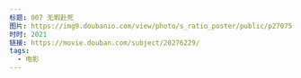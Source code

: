 ```yaml
---
标题: 007 无暇赴死
图片: https://img9.doubanio.com/view/photo/s_ratio_poster/public/p2707553644.jpg
时时: 2021
链接: https://movie.douban.com/subject/20276229/
tags:
  - 电影
---
```


